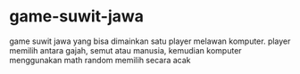 # game-suwit-jawa
game suwit jawa yang bisa dimainkan satu player melawan komputer. player memilih antara gajah, semut atau manusia, kemudian komputer menggunakan math random memilih secara acak 

